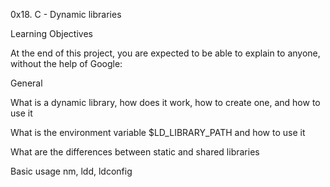 0x18. C - Dynamic libraries

Learning Objectives

At the end of this project, you are expected to be able to explain to anyone, without the help of Google:

General


What is a dynamic library, how does it work, how to create one, and how to use it

What is the environment variable $LD_LIBRARY_PATH and how to use it

What are the differences between static and shared libraries

Basic usage nm, ldd, ldconfig
